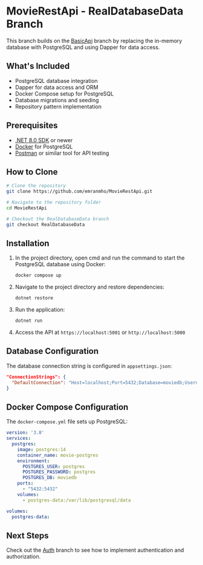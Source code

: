 # MovieRestApi - RealDatabaseData Branch

This branch builds on the [BasicApi](https://github.com/emranmho/MovieRestApi/tree/BasicApi) branch by replacing the in-memory database with PostgreSQL and using Dapper for data access.

## What's Included

- PostgreSQL database integration
- Dapper for data access and ORM
- Docker Compose setup for PostgreSQL
- Database migrations and seeding
- Repository pattern implementation

## Prerequisites

- [.NET 8.0 SDK](https://dotnet.microsoft.com/download/dotnet/8.0) or newer
- [Docker](https://www.docker.com/products/docker-desktop) for PostgreSQL
- [Postman](https://www.postman.com/downloads/) or similar tool for API testing

## How to Clone

```bash
# Clone the repository
git clone https://github.com/emranmho/MovieRestApi.git

# Navigate to the repository folder
cd MovieRestApi

# Checkout the RealDatabaseData branch
git checkout RealDatabaseData
```

## Installation

1. In the project directory, open cmd and run the command to start the PostgreSQL database using Docker:
   ```bash
   docker compose up 
   ```

2. Navigate to the project directory and restore dependencies:
   ```bash
   dotnet restore
   ```

3. Run the application:
   ```bash
   dotnet run
   ```

4. Access the API at `https://localhost:5001` or `http://localhost:5000`

## Database Configuration

The database connection string is configured in `appsettings.json`:

```json
"ConnectionStrings": {
  "DefaultConnection": "Host=localhost;Port=5432;Database=moviedb;Username=postgres;Password=postgres"
}
```

## Docker Compose Configuration

The `docker-compose.yml` file sets up PostgreSQL:

```yaml
version: '3.8'
services:
  postgres:
    image: postgres:14
    container_name: movie-postgres
    environment:
      POSTGRES_USER: postgres
      POSTGRES_PASSWORD: postgres
      POSTGRES_DB: moviedb
    ports:
      - "5432:5432"
    volumes:
      - postgres-data:/var/lib/postgresql/data

volumes:
  postgres-data:
```

## Next Steps

Check out the [Auth](https://github.com/emranmho/MovieRestApi/tree/Auth) branch to see how to implement authentication and authorization.